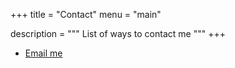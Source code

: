+++
title = "Contact"
menu = "main"

description = """
List of ways to contact me
"""
+++

- [Email me](mailto:contact@bbaovanc.com)
